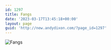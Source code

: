 ```yaml
---
id: 1297
title: Fangs
date: '2023-03-17T13:45:18+00:00'
layout: page
guid: 'http://new.andydixon.com/?page_id=1297'
---
```


![Fangs](https://i0.wp.com/assets.g8x2.ldn.idrivee2-23.com/posters/Fangs%2001.jpg?w=1200&ssl=1 "Fangs")